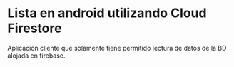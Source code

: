 # Lista en android utilizando Cloud Firestore

Aplicación cliente que solamente tiene permitido lectura de datos de la BD alojada en firebase.

